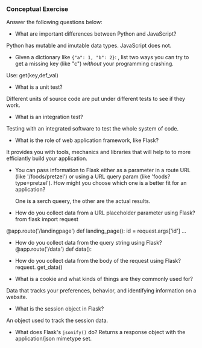 ### Conceptual Exercise

Answer the following questions below:

- What are important differences between Python and JavaScript?

Python has mutable and imutable data types. JavaScript does not.

- Given a dictionary like ``{"a": 1, "b": 2}``: , list two ways you
  can try to get a missing key (like "c") *without* your programming
  crashing.

Use: get(key,def_val)  

- What is a unit test?

Different units of source code are put under different tests to see if they work.

- What is an integration test?

Testing with an integrated software to test the whole system of code.

- What is the role of web application framework, like Flask?

It provides you with tools, mechanics and libraries that will help to to more efficiantly build your application.

- You can pass information to Flask either as a parameter in a route URL
  (like '/foods/pretzel') or using a URL query param (like
  'foods?type=pretzel'). How might you choose which one is a better fit
  for an application?

  One is a serch queery, the other are the actual results.

- How do you collect data from a URL placeholder parameter using Flask?
from flask import request

@app.route('/landingpage')
def landing_page():
    id = request.args['id']
    ...

- How do you collect data from the query string using Flask?
@app.route('/data')
def data():

- How do you collect data from the body of the request using Flask?
 request. get_data() 

- What is a cookie and what kinds of things are they commonly used for?

Data that tracks your preferences, behavior, and identifying information on a website.

- What is the session object in Flask?

An object used to track the session data.

- What does Flask's `jsonify()` do?
Returns a response object with the application/json mimetype set.

